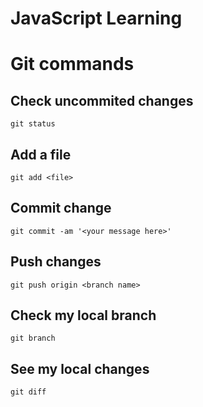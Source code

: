 # JavaScript Learning

# Git commands

## Check uncommited changes

`git status`

## Add a file

`git add <file>`


## Commit change

`git commit -am '<your message here>'`

## Push changes

`git push origin <branch name>`

## Check my local branch

`git branch` 

## See my local changes

`git diff`